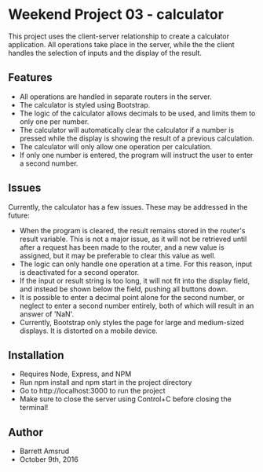 # Weekend Project 03 - calculator

This project uses the client-server relationship to create a calculator application.  All operations take place in the server, while the the client handles the selection of inputs and the display of the result.

## Features

- All operations are handled in separate routers in the server.
- The calculator is styled using Bootstrap.
- The logic of the calculator allows decimals to be used, and limits them to only one per number.
- The calculator will automatically clear the calculator if a number is pressed while the display is showing the result of a previous calculation.
- The calculator will only allow one operation per calculation.
- If only one number is entered, the program will instruct the user to enter a second number.

## Issues

Currently, the calculator has a few issues.  These may be addressed in the future:

- When the program is cleared, the result remains stored in the router's result variable.  This is not a major issue, as it will not be retrieved until after a request has been made to the router, and a new value is assigned, but it may be preferable to clear this value as well.
- The logic can only handle one operation at a time.  For this reason, input is deactivated for a second operator.
- If the input or result string is too long, it will not fit into the display field, and instead be shown below the field, pushing all buttons down.
- It is possible to enter a decimal point alone for the second number, or neglect to enter a second number entirely, both of which will result in an answer of 'NaN'.
- Currently, Bootstrap only styles the page for large and medium-sized displays.  It is distorted on a mobile device.

## Installation

- Requires Node, Express, and NPM
- Run npm install and npm start in the project directory
- Go to http://localhost:3000 to run the project
- Make sure to close the server using Control+C before closing the terminal!

## Author
- Barrett Amsrud
- October 9th, 2016
